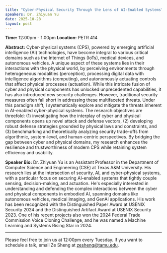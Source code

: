 ```yaml
---
title: "Cyber-Physical Security Through the Lens of AI-Enabled Systems"
speakers: Dr. Zhiyuan Yu
date: 2025-10-28
layout: post
---
```


**Time:** 12:00pm - 1:00pm
**Location:** PETR 414

**Abstract:** Cyber-physical systems (CPS), powered by emerging artificial intelligence (AI) technologies, have become integral to various critical domains such as the Internet of Things (IoTs), medical devices, and autonomous vehicles. A unique aspect of these systems lies in their interactions with the physical world, by perceiving environments through heterogeneous modalities (perception), processing digital data with intelligence algorithms (computing), and autonomously actuating controls that affect physical processes (actuation). While this intricate fusion of cyber and physical components has unlocked unprecedented capabilities, it has also introduced new security challenges. However, traditional security measures often fall short in addressing these multifaceted threats. Under this paradigm shift, I systematically explore and mitigate the threats inherent in AI-enabled cyber-physical systems. The research objectives are threefold: (1) investigating how the interplay of cyber and physical components opens up novel attack and defense vectors, (2) developing robust defense strategies grounded by physical laws and constraints, and (3) benchmarking and theoretically analyzing security trade-offs from algorithmic, system-level, and human-centric perspectives. By bridging the gap between cyber and physical domains, my research enhances the resilience and trustworthiness of modern CPS while retaining system efficiency and usability.

**Speaker Bio:** Dr. Zhiyuan Yu is an Assistant Professor in the Department of Computer Science and Engineering (CSE) at Texas A&M University. His research lies at the intersection of security, AI, and cyber-physical systems, with a particular focus on securing AI-enabled systems that tightly couple sensing, decision-making, and actuation. He's especially interested in understanding and defending the complex interactions between the cyber and physical components in embodied AI, spanning domains like autonomous vehicles, medical imaging, and GenAI applications. His work has been recognized with the Distinguished Paper Award at USENIX Security 2024 and the Distinguished Artifact Award at USENIX Security 2023. One of his recent projects also won the 2024 Federal Trade Commission Voice Cloning Challenge, and he was named a Machine Learning and Systems Rising Star in 2024.

---

Please feel free to join us at 12:00pm every Tuesday. If you want to schedule a talk, email Ze Sheng at zesheng@tamu.edu.
